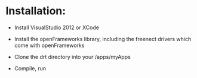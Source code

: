 Installation:
=========================================================================================
- Install VisualStudio 2012 or XCode

- Install the openFrameworks library, including the freenect drivers which come with 
 openFrameworks

- Clone the drt directory into your <OpenFramesworks installation path>/apps/myApps

- Compile, run


